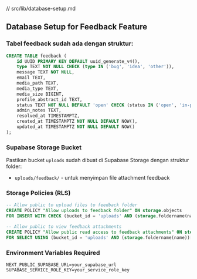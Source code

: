 // src/lib/database-setup.md

## Database Setup for Feedback Feature

### Tabel feedback sudah ada dengan struktur:

```sql
CREATE TABLE feedback (
    id UUID PRIMARY KEY DEFAULT uuid_generate_v4(),
    type TEXT NOT NULL CHECK (type IN ('bug', 'idea', 'other')),
    message TEXT NOT NULL,
    email TEXT,
    media_path TEXT,
    media_type TEXT,
    media_size BIGINT,
    profile_abstract_id TEXT,
    status TEXT NOT NULL DEFAULT 'open' CHECK (status IN ('open', 'in-progress', 'resolved', 'closed')),
    admin_notes TEXT,
    resolved_at TIMESTAMPTZ,
    created_at TIMESTAMPTZ NOT NULL DEFAULT NOW(),
    updated_at TIMESTAMPTZ NOT NULL DEFAULT NOW()
);
```

### Supabase Storage Bucket

Pastikan bucket `uploads` sudah dibuat di Supabase Storage dengan struktur folder:
- `uploads/feedback/` - untuk menyimpan file attachment feedback

### Storage Policies (RLS)

```sql
-- Allow public to upload files to feedback folder
CREATE POLICY "Allow uploads to feedback folder" ON storage.objects
FOR INSERT WITH CHECK (bucket_id = 'uploads' AND (storage.foldername(name))[1] = 'feedback');

-- Allow public to view feedback attachments
CREATE POLICY "Allow public read access to feedback attachments" ON storage.objects
FOR SELECT USING (bucket_id = 'uploads' AND (storage.foldername(name))[1] = 'feedback');
```

### Environment Variables Required

```env
NEXT_PUBLIC_SUPABASE_URL=your_supabase_url
SUPABASE_SERVICE_ROLE_KEY=your_service_role_key
```